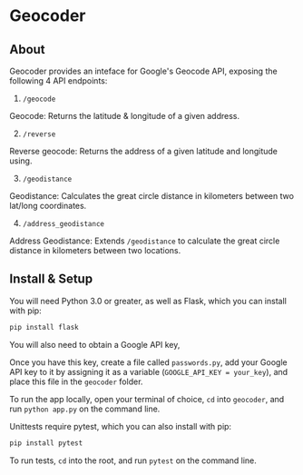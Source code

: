 # Geocoder

## About

Geocoder provides an inteface for Google's Geocode API, exposing the
following 4 API endpoints:

1. `/geocode`

Geocode: Returns the latitude & longitude of a given address.

2. `/reverse`

Reverse geocode: Returns the address of a given latitude and longitude using.

3. `/geodistance`

Geodistance: Calculates the great circle distance in kilometers between 
two lat/long coordinates.

4. `/address_geodistance`

Address Geodistance: Extends `/geodistance` to calculate the great circle distance
in kilometers between two locations.

## Install & Setup

You will need Python 3.0 or greater, as well as Flask, which you can install
with pip: 

```python
pip install flask
```

You will also need to obtain a Google API key,

Once you have this key, create a file called `passwords.py`,
add your Google API key to it by assigning it as a variable 
(`GOOGLE_API_KEY = your_key`), and place this file in the `geocoder` folder.

To run the app locally, open your terminal of choice, `cd` into `geocoder`,
and run `python app.py` on the command line.

Unittests require pytest, which you can also install with pip:

```python
pip install pytest
```
To run tests, `cd` into the root, and run `pytest` on the command line. 
